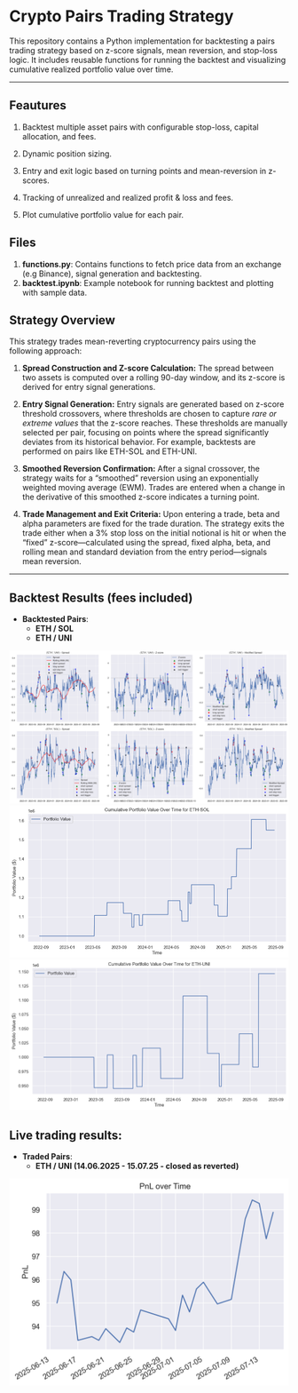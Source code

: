 # Crypto Pairs Trading Strategy

This repository contains a Python implementation for backtesting a pairs trading strategy based on z-score signals, mean reversion, and stop-loss logic. It includes reusable functions for running the backtest and visualizing cumulative realized portfolio value over time. 

---

## Feautures

1. Backtest multiple asset pairs with configurable stop-loss, capital allocation, and fees.

2. Dynamic position sizing.

3. Entry and exit logic based on turning points and mean-reversion in z-scores.

4. Tracking of unrealized and realized profit & loss and fees.

5. Plot cumulative portfolio value for each pair.

## Files

1. **functions.py**: Contains functions to fetch price data from an exchange (e.g Binance), signal generation and backtesting.
2. **backtest.ipynb**: Example notebook for running backtest and plotting with sample data.

## Strategy Overview

This strategy trades mean-reverting cryptocurrency pairs using the following approach:

1. **Spread Construction and Z-score Calculation:**
The spread between two assets is computed over a rolling 90-day window, and its z-score is derived for entry signal generations.

2. **Entry Signal Generation:**
Entry signals are generated based on z-score threshold crossovers, where thresholds are chosen to capture *rare or extreme values* that the z-score reaches. These thresholds are manually selected per pair, focusing on points where the spread significantly deviates from its historical behavior. For example, backtests are performed on pairs like ETH-SOL and ETH-UNI.

3. **Smoothed Reversion Confirmation:**
After a signal crossover, the strategy waits for a “smoothed” reversion using an exponentially weighted moving average (EWM). Trades are entered when a change in the derivative of this smoothed z-score indicates a turning point.

4. **Trade Management and Exit Criteria:**
Upon entering a trade, beta and alpha parameters are fixed for the trade duration. The strategy exits the trade either when a 3% stop loss on the initial notional is hit or when the “fixed” z-score—calculated using the spread, fixed alpha, beta, and rolling mean and standard deviation from the entry period—signals mean reversion.

---

## Backtest Results (fees included)

- **Backtested Pairs**:  
  - **ETH / SOL**  
  - **ETH / UNI**
 
![Backtest Plot - Signals](plots/signals.png)
![Backtest Plot - ETH-SOL](plots/backtest_ETH_SOL.png)
![Backtest Plot - ETH-UNI](plots/backtest_ETH_UNI.png)

## Live trading results:
- **Traded Pairs**:  
  - **ETH / UNI (14.06.2025 - 15.07.25 - closed as reverted)**

![PnL](plots/pnl_plot.png)
  

   
